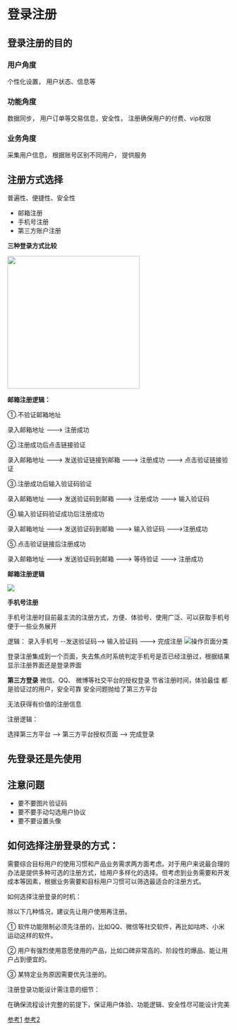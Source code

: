 # 登录注册

## 登录注册的目的
### 用户角度
个性化设置， 用户状态、信息等

### 功能角度
数据同步， 用户订单等交易信息，安全性， 注册确保用户的付费、vip权限

### 业务角度
采集用户信息， 根据账号区别不同用户， 提供服务

## 注册方式选择
普遍性、便捷性、安全性
- 邮箱注册
- 手机号注册
- 第三方账户注册

**三种登录方式比较**

<img height="300"  src="https://upload-images.jianshu.io/upload_images/1552658-ccf01dc360965fd7.jpg?imageMogr2/auto-orient/strip%7CimageView2/2/w/700"/>

**邮箱注册逻辑：**

①.不验证邮箱地址

录入邮箱地址 ---> 注册成功

②.注册成功后点击链接验证

录入邮箱地址 ---> 发送验证链接到邮箱 ---> 注册成功 ---> 点击验证链接验证

③.注册成功后输入验证码验证

录入邮箱地址 ---> 发送验证码到邮箱 ---> 注册成功 ---> 输入验证码

④.输入验证码验证成功后注册成功

录入邮箱地址 ---> 发送验证码到邮箱 ---> 输入验证码 --->注册成功

⑤.点击验证链接后注册成功

录入邮箱地址 ---> 发送验证码到邮箱 ---> 等待验证 ---> 注册成功

**邮箱注册逻辑**

<img src="https://upload-images.jianshu.io/upload_images/1552658-2bae1ec5c4dd7540.jpg?imageMogr2/auto-orient/strip%7CimageView2/2/w/700" />

**手机号注册**

手机号注册时目前最主流的注册方式，方便、体验号、使用广泛、可以获取手机号便于一些业务展开

逻辑：
录入手机号 --发送验证码--> 输入验证码 ---> 完成注册 
![操作页面分类](https://upload-images.jianshu.io/upload_images/1552658-0df4af0aaedb76f6.jpg?imageMogr2/auto-orient/strip%7CimageView2/2/w/700)

登录注册集成到一个页面，失去焦点时系统判定手机号是否已经注册过，根据结果显示注册界面还是登录界面

**第三方登录**
微信、QQ、 微博等社交平台的授权登录
节省注册时间，体验最佳
都是验证过的用户，安全可靠
安全问题抛给了第三方平台

无法获得有价值的注册信息

注册逻辑：

选择第三方平台 --> 第三方平台授权页面 --> 完成登录


## 先登录还是先使用

## 注意问题 
- 要不要图片验证码
- 要不要手动勾选用户协议
- 要不要设置头像


## 如何选择注册登录的方式：

需要综合目标用户的使用习惯和产品业务需求两方面考虑。对于用户来说最合理的办法是提供多种可选的注册方式，给用户多样化的选择。但考虑到业务需要和开发成本等因素，根据业务需要和目标用户习惯可以筛选最适合的注册方式。

如何选择注册登录的时机：

除以下几种情况，建议先让用户使用再注册。

① 软件功能限制必须先注册的，比如QQ、微信等社交软件，再比如咕咚、小米运动这样的软件。

② 用户有强烈使用意愿使用的产品，比如口碑非常高的、阶段性的爆品、能让用户占到便宜的。

③ 某特定业务原因需要优先注册的。

注册登录功能设计需注意的细节：

在确保流程设计完整的前提下，保证用户体验、功能逻辑、安全性尽可能设计完美


[参考1](https://www.jianshu.com/p/3703ec3e93ff)
[参考2](https://www.jianshu.com/p/9c92aa5b262b)



